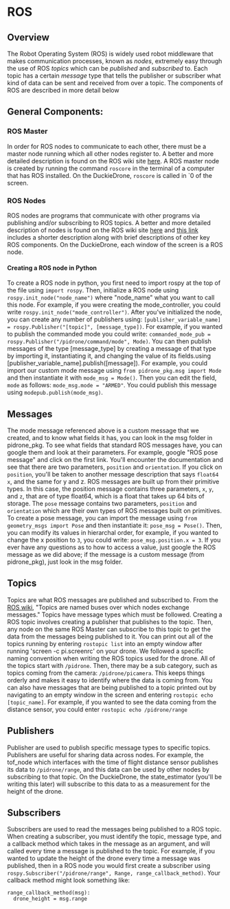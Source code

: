 # ROS

## Overview
The Robot Operating System (ROS) is widely used robot middleware that makes communication processes, known as *nodes*, extremely easy through the use of ROS *topics* which can be *published* and *subscribed* to. Each topic has a certain *message* type that tells the publisher or subscriber what kind of data can be sent and received from over a topic. The components of ROS are described in more detail below

## General Components:

### ROS Master
In order for ROS nodes to communicate to each other, there must be a master node running which all other nodes register to. A better and more detailed description is found on the ROS wiki site [here](http://wiki.ros.org/Master). A ROS master node is created by running the command `roscore` in the terminal of a computer that has ROS installed. On the DuckieDrone, `roscore` is called in \`0 of the screen.

### ROS Nodes
ROS nodes are programs that communicate with other programs via publishing and/or subscribing to ROS topics. A better and more detailed description of nodes is found on the ROS wiki site [here](http://wiki.ros.org/Nodes) and [this link](http://wiki.ros.org/ROS/Tutorials/UnderstandingNodes) includes a shorter description along with brief descriptions of other key ROS components. On the DuckieDrone, each window of the screen is a ROS node.

#### Creating a ROS node in Python
To create a ROS node in python, you first need to import rospy at the top of the file using `import rospy`. Then, initialize a ROS node using `rospy.init_node("node_name")` where "node_name" what you want to call this node. For example, if you were creating the mode_controller, you could write `rospy.init_node("mode_controller")`. After you've initialized the node, you can create any number of publishers using: `[publisher_variable_name] = rospy.Publisher("[topic]", [message_type])`. For example, if you wanted to publish the commanded mode you could write: `commanded_mode_pub = rospy.Publisher("/pidrone/command/mode", Mode)`. You can then publish messages of the type \[message_type] by creating a message of that type by importing it, instantiating it, and changing the value of its fields.using \[publisher_variable_name].publish([message]). For example, you could import our custom mode message using `from pidrone_pkg.msg import Mode` and then instantiate it with `mode_msg = Mode()`. Then you can edit the field, `mode` as follows: `mode_msg.mode = "ARMED"`. You could publish this message using `modepub.publish(mode_msg)`.

## Messages
The mode message referenced above is a custom message that we created, and to know what fields it has, you can look in the msg folder in pidrone_pkg. To see what fields that standard ROS messages have, you can google them and look at their parameters. For example, google "ROS pose message" and click on the first link. You'll encounter the documentation and see that there are two parameters, `position` and `orientation`. If you click on `position`, you'll be taken to another message description that says `float64 x`, and the same for y and z. ROS messages are built up from their primitive types. In this case, the position message contains three parameters, `x`, `y`, and `z`, that are of type float64, which is a float that takes up 64 bits of storage. The `pose` message contains two parameters, `position` and `orientation` which are their own types of ROS messages built on primitives. To create a pose message, you can import the message using `from geometry_msgs import Pose` and then instantiate it: `pose_msg = Pose()`. Then, you can modify its values in hierarchal order, for example, if you wanted to change the x position to `3`, you could write: `pose_msg.position.x = 3`. If you ever have any questions as to how to access a value, just google the ROS message as we did above; if the message is a custom message (from pidrone_pkg), just look in the msg folder.

## Topics
Topics are what ROS messages are published and subscribed to. From the [ROS wiki](http://wiki.ros.org/Topics), "Topics are named buses over which nodes exchange messages." Topics have message types which must be followed. Creating a ROS topic involves creating a publisher that publishes to the topic. Then, any node on the same ROS Master can subscribe to this topic to get the data from the messages being published to it. You can print out all of the topics running by entering `rostopic list` into an empty window after running 'screen -c pi.screenrc' on your drone. We followed a specific naming convention when writing the ROS topics used for the drone. All of the topics start with `/pidrone`. Then, there may be a sub category, such as topics coming from the camera: `/pidrone/picamera`. This keeps things orderly and makes it easy to identify where the data is coming from. You can also have messages that are being published to a topic printed out by navigating to an empty window in the screen and entering  `rostopic echo [topic_name]`. For example, if you wanted to see the data coming from the distance sensor,  you could enter `rostopic echo /pidrone/range`

## Publishers
Publisher are used to publish specific message types to specific topics. Publishers are useful for sharing data across nodes. For example, the tof_node which interfaces with the time of flight distance sensor publishes its data to `/pidrone/range`, and this data can be used by other nodes by subscribing to that topic. On the DuckieDrone, the state_estimator (you'll be writing this later) will subscribe to this data to as a measurement for the height of the drone.

## Subscribers
Subscribers are used to read the messages being published to a ROS topic. When creating a subscriber, you must identify the topic, message type, and a callback method which takes in the message as an argument, and will called every time a message is published to the topic. For example, if you wanted to update the height of the drone every time a message was published, then in a ROS node you would first create a subscriber using `rospy.Subscriber("/pidrone/range", Range, range_callback_method)`. Your callback method might look something like:
```
range_callback_method(msg):
  drone_height = msg.range
```
